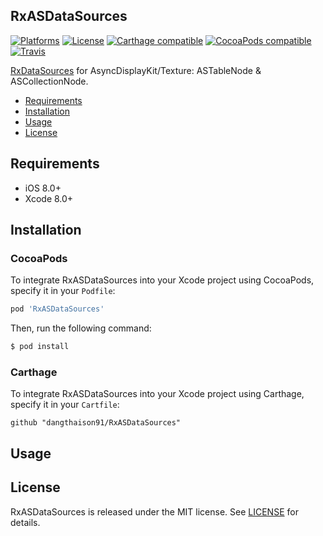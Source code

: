 ## RxASDataSources

[![Platforms](https://img.shields.io/cocoapods/p/RxASDataSources.svg)](https://cocoapods.org/pods/RxASDataSources)
[![License](https://img.shields.io/cocoapods/l/RxASDataSources.svg)](https://raw.githubusercontent.com/dangthaison91/RxASDataSources/master/LICENSE)
[![Carthage compatible](https://img.shields.io/badge/Carthage-compatible-4BC51D.svg?style=flat)](https://github.com/Carthage/Carthage)
[![CocoaPods compatible](https://img.shields.io/cocoapods/v/RxASDataSources.svg)](https://cocoapods.org/pods/RxASDataSources)
[![Travis](https://img.shields.io/travis/dangthaison91/RxASDataSources/master.svg)](https://travis-ci.org/dangthaison91/RxASDataSources/branches)

[RxDataSources](https://github.com/RxSwiftCommunity/RxDataSources) for AsyncDisplayKit/Texture: ASTableNode & ASCollectionNode.

- [Requirements](#requirements)
- [Installation](#installation)
- [Usage](#usage)
- [License](#license)

## Requirements

- iOS 8.0+
- Xcode 8.0+

## Installation

### CocoaPods

To integrate RxASDataSources into your Xcode project using CocoaPods, specify it in your `Podfile`:

```ruby
pod 'RxASDataSources'
```

Then, run the following command:

```bash
$ pod install
```

### Carthage

To integrate RxASDataSources into your Xcode project using Carthage, specify it in your `Cartfile`:

```ogdl
github "dangthaison91/RxASDataSources"
```

## Usage

## License

RxASDataSources is released under the MIT license. See [LICENSE](https://github.com/RxSwiftCommunity/RxTextureDataSources/blob/master/LICENSE) for details.
